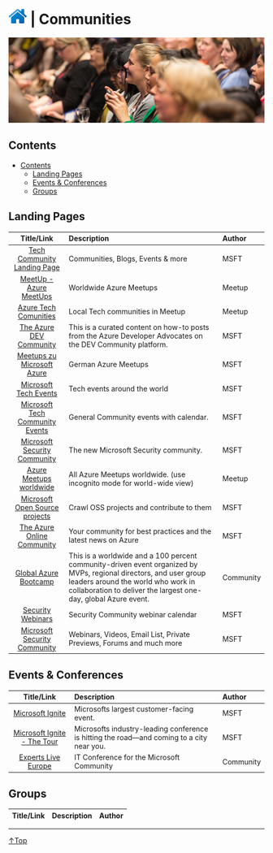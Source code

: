 # [![Home](/img/home.png)](../README.md "Home") | Communities

![Communities](/img/communities.png)

## Contents
- [Contents](#contents)
    - [Landing Pages](#landing-pages)
    - [Events & Conferences](#events-&-conferences)
    - [Groups](#Groups)

## Landing Pages
|                                                   Title/Link                                                    | Description                                                                                                                                                                                                               | Author    |
| :-------------------------------------------------------------------------------------------------------------: | :------------------------------------------------------------------------------------------------------------------------------------------------------------------------------------------------------------------------ | :-------- |
|                       [Tech Community Landing Page](https://techcommunity.microsoft.com/)                       | Communities, Blogs, Events & more                                                                                                                                                                                         | MSFT      |
|                         [MeetUp - Azure MeetUps](https://www.meetup.com/topics/azure/)                          | Worldwide Azure Meetups                                                                                                                                                                                                   | Meetup    |
|                    [Azure Tech Comunities](https://www.meetup.com/pro/azuretechcommunities)                     | Local Tech communities in Meetup                                                                                                                                                                                          | Meetup    |
|                                 [The Azure DEV Community](https://dev.to/azure)                                 | This is a curated content on how-to posts from the Azure Developer Advocates on the DEV Community platform.                                                                                                               | MSFT      |
|      [Meetups zu Microsoft Azure](https://www.microsoft.com/de-de/techwiese/community/meetups/azure.aspx)       | German Azure Meetups                                                                                                                                                                                                      | MSFT      |
|               [Microsoft Tech Events](https://techcommunity.microsoft.com/t5/events/ct-p/Events)                | Tech events around the world                                                                                                                                                                                              | MSFT      |
| [Microsoft Tech Community Events](https://techcommunity.microsoft.com/t5/community-events/ct-p/CommunityEvents) | General Community events with calendar.                                                                                                                                                                                   | MSFT      |
|                        [Microsoft Security Community](https://aka.ms/SecurityCommunity)                         | The new Microsoft Security community.                                                                                                                                                                                     | MSFT      |
|                         [Azure Meetups worldwide](https://www.meetup.com/topics/azure/)                         | All Azure Meetups worldwide. (use incognito mode for world-wide view)                                                                                                                                                     | Meetup    |
|                   [Microsoft Open Source projects](https://opensource.microsoft.com/explore)                    | Crawl OSS projects and contribute to them                                                                                                                                                                                 | MSFT      |
|              [The Azure Online Community](https://techcommunity.microsoft.com/t5/azure/ct-p/Azure)              | Your community for best practices and the latest news on Azure                                                                                                                                                            | MSFT      |
|                                [Global Azure Bootcamp](https://globalazure.net/)                                | This is a worldwide and a 100 percent community-driven event organized by MVPs, regional directors, and user group leaders around the world who work in collaboration to deliver the largest one-day, global Azure event. | Community |
|                              [Security Webinars](https://aka.ms/SecurityWebinars)                               | Security Community webinar calendar                                                                                                                                                                                       | MSFT      |
|                        [Microsoft Security Community](https://aka.ms/SecurityCommunity)                         | Webinars, Videos, Email List, Private Previews, Forums and much more                                                                                                                                                      | MSFT      |


## Events & Conferences
|                                   Title/Link                                    | Description                                                                               | Author    |
| :-----------------------------------------------------------------------------: | :---------------------------------------------------------------------------------------- | :-------- |
|           [Microsoft Ignite](https://www.microsoft.com/en-us/ignite)            | Microsofts largest customer-facing event.                                                 | MSFT      |
| [Microsoft Ignite - The Tour](https://www.microsoft.com/en-us/ignite-the-tour/) | Microsofts industry-leading conference is hitting the road—and coming to a city near you. | MSFT      |
|               [Experts Live Europe](https://www.expertslive.eu/)                | IT Conference for the Microsoft Community                                                 | Community |

## Groups
| Title/Link | Description | Author |
| :--------: | :---------- | :----- |


___
 <a href="#top" title="Back to the top.">↑Top</a>